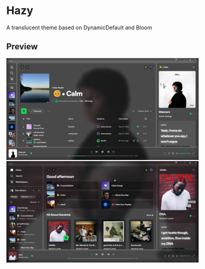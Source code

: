 # Hazy 

A translucent theme based on DynamicDefault and Bloom

## Preview

![demo-base](./poster.png)
![demo-base](./poster2.png)

